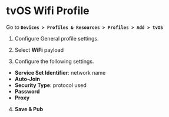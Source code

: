 # tvOS Wifi Profile

Go to **`Devices > Profiles & Resources > Profiles > Add > tvOS`**

1.  Configure General profile settings.

2.  Select **WiFi** payload

3.  Configure the following settings.

-   **Service Set Identifier**: network name
-   **Auto-Join**
-   **Security Type**: protocol used
-   **Password**
-   **Proxy**

4.  **Save & Pub**

